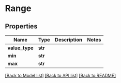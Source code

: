 # Range

## Properties
Name | Type | Description | Notes
------------ | ------------- | ------------- | -------------
**value_type** | **str** |  | 
**min** | **str** |  | 
**max** | **str** |  | 

[[Back to Model list]](../README.md#documentation-for-models) [[Back to API list]](../README.md#documentation-for-api-endpoints) [[Back to README]](../README.md)

